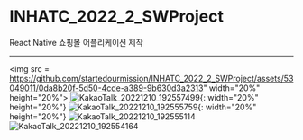 # INHATC_2022_2_SWProject

React Native 쇼핑몰 어플리케이션 제작

* * *


<img src = https://github.com/startedourmission/INHATC_2022_2_SWProject/assets/53049011/0da8b20f-5d50-4cde-a389-9b630d3a2313" width="20%" height="20%"> 
![KakaoTalk_20221210_192557499](https://github.com/startedourmission/INHATC_2022_2_SWProject/assets/53049011/a191d16d-c684-4819-b858-c3cd570c66ad){: width="20%" height="20%"}
![KakaoTalk_20221210_192555759](https://github.com/startedourmission/INHATC_2022_2_SWProject/assets/53049011/f46fb09d-0183-400d-8d00-7e309516f2ad){: width="20%" height="20%"}
![KakaoTalk_20221210_192555114](https://github.com/startedourmission/INHATC_2022_2_SWProject/assets/53049011/4e50b050-a95b-4c08-a4e5-e5e304289a23)
![KakaoTalk_20221210_192554164](https://github.com/startedourmission/INHATC_2022_2_SWProject/assets/53049011/e5b02fbf-e405-4e85-af4c-a8a2f2b134bb)
